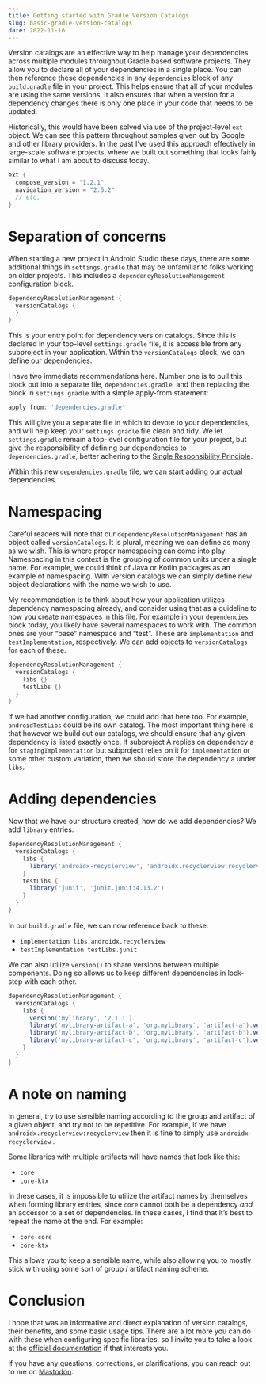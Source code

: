 ```yaml
---
title: Getting started with Gradle Version Catalogs
slug: basic-gradle-version-catalogs
date: 2022-11-16
---
```

Version catalogs are an effective way to help manage your dependencies across multiple modules throughout Gradle based software projects. They allow you to declare all of your dependencies in a single place. You can then reference these dependencies in any `dependencies` block of any `build.gradle` file in your project. This helps ensure that all of your modules are using the same versions. It also ensures that when a version for a dependency changes there is only one place in your code that needs to be updated.

Historically, this would have been solved via use of the project-level `ext` object. We can see this pattern throughout samples given out by Google and other library providers. In the past I’ve used this approach effectively in large-scale software projects, where we built out something that looks fairly similar to what I am about to discuss today.

```gradle
ext {
  compose_version = "1.2.1"
  navigation_version = "2.5.2"
  // etc.
}
```

# Separation of concerns

When starting a new project in Android Studio these days, there are some additional things in `settings.gradle` that may be unfamiliar to folks working on older projects. This includes a `dependencyResolutionManagement` configuration block.

```gradle
dependencyResolutionManagement {
  versionCatalogs {
  }
}
```
This is your entry point for dependency version catalogs. Since this is declared in your top-level `settings.gradle` file, it is accessible from any subproject in your application. Within the `versionCatalogs` block, we can define our dependencies.

I have two immediate recommendations here. Number one is to pull this block out into a separate file, `dependencies.gradle`, and then replacing the block in `settings.gradle` with a simple apply-from statement:

```gradle
apply from: 'dependencies.gradle'
```

This will give you a separate file in which to devote to your dependencies, and will help keep your `settings.gradle` file clean and tidy. We let `settings.gradle` remain a top-level configuration file for your project, but give the responsibility of defining our dependencies to `dependencies.gradle`, better adhering to the [Single Responsibility Principle](https://en.wikipedia.org/wiki/Single-responsibility_principle).

Within this new `dependencies.gradle` file, we can start adding our actual dependencies.

# Namespacing

Careful readers will note that our `dependencyResolutionManagement` has an object called `versionCatalogs`. It is plural, meaning we can define as many as we wish. This is where proper namespacing can come into play. Namespacing in this context is the grouping of common units under a single name. For example, we could think of Java or Kotlin packages as an example of namespacing. With version catalogs we can simply define new object declarations with the name we wish to use.

My recommendation is to think about how your application utilizes dependency namespacing already, and consider using that as a guideline to how you create namespaces in this file. For example in your `dependencies` block today, you likely have several namespaces to work with. The common ones are your “base” namespace and “test”. These are `implementation` and `testImplementation`, respectively. We can add objects to `versionCatalogs` for each of these.

```gradle
dependencyResolutionManagement {
  versionCatalogs {
    libs {}
    testLibs {}
  }
}
```

If we had another configuration, we could add that here too. For example, `androidTestLibs` could be its own catalog. The most important thing here is that however we build out our catalogs, we should ensure that any given dependency is listed exactly once. If subproject A replies on dependency a for `stagingImplementation` but subproject relies on it for `implementation` or some other custom variation, then we should store the dependency a under `libs`.

# Adding dependencies

Now that we have our structure created, how do we add dependencies? We add `library` entries.

```gradle
dependencyResolutionManagement {
  versionCatalogs {
    libs {
      library('androidx-recyclerview', 'androidx.recyclerview:recyclerview:2.1')
    }
    testLibs {
      library('junit', 'junit.junit:4.13.2')
    }
  }
}
```

In our `build.gradle` file, we can now reference back to these:

- `implementation libs.androidx.recyclerview`
- `testImplementation testLibs.junit`

We can also utilize `version()` to share versions between multiple components. Doing so allows us to keep different dependencies in lock-step with each other.

```gradle
dependencyResolutionManagement {
  versionCatalogs {
    libs {
      version('mylibrary', '2.1.1')
      library('mylibrary-artifact-a', 'org.mylibrary', 'artifact-a').versionRef('mylibrary')
      library('mylibrary-artifact-b', 'org.mylibrary', 'artifact-b').versionRef('mylibrary')
      library('mylibrary-artifact-c', 'org.mylibrary', 'artifact-c').versionRef('mylibrary')
    }
  }
}
```

# A note on naming

In general, try to use sensible naming according to the group and artifact of a given object, and try not to be repetitive. For example, if we have `androidx.recyclerview:recyclerview` then it is fine to simply use `androidx-recyclerview` .

Some libraries with multiple artifacts will have names that look like this:

- `core`
- `core-ktx`

In these cases, it is impossible to utilize the artifact names by themselves when forming library entries, since `core` cannot both be a dependency *and* an accessor to a set of dependencies. In these cases, I find that it’s best to repeat the name at the end. For example:

- `core-core`
- `core-ktx`

This allows you to keep a sensible name, while also allowing you to mostly stick with using some sort of group / artifact naming scheme.

# Conclusion

I hope that was an informative and direct explanation of version catalogs, their benefits, and some basic usage tips. There are a lot more you can do with these when configuring specific libraries, so I invite you to take a look at the [official documentation](https://docs.gradle.org/current/userguide/platforms.html) if that interests you.

If you have any questions, corrections, or clarifications, you can reach out to me on [Mastodon](https://androiddev.social/web/@exallium).